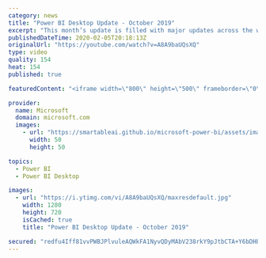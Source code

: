 ```yaml
---
category: news
title: "Power BI Desktop Update - October 2019"
excerpt: "This month’s update is filled with major updates across the whole product. In the data preparation area, we’ve introduced query diagnostics, which allow you to see what queries are being run behind the scenes. On the reporting side, we are taking a huge step forward in terms of real-time reporting, with"
publishedDateTime: 2020-02-05T20:18:13Z
originalUrl: "https://youtube.com/watch?v=A8A9baUQsXQ"
type: video
quality: 154
heat: 154
published: true

featuredContent: "<iframe width=\"800\" height=\"500\" frameborder=\"0\" src=\"https://www.youtube.com/embed/A8A9baUQsXQ\" allow=\"accelerometer; autoplay; encrypted-media; gyroscope; picture-in-picture\" allowfullscreen></iframe>"

provider:
  name: Microsoft
  domain: microsoft.com
  images:
    - url: "https://smartableai.github.io/microsoft-power-bi/assets/images/organizations/microsoft.com-50x50.jpg"
      width: 50
      height: 50

topics:
  - Power BI
  - Power BI Desktop

images:
  - url: "https://i.ytimg.com/vi/A8A9baUQsXQ/maxresdefault.jpg"
    width: 1280
    height: 720
    isCached: true
    title: "Power BI Desktop Update - October 2019"

secured: "redfu4Iff81vvPWBJPlvuleAQWkFA1NyvQDyMAbV238rkY9pJtbCTA+Y6bDHBfoka7P+pUdtY2E8j01fpRblkJzd5zMJJpwsPiZ5y9HMmz33lBgzLcF/9Lpob5KzaSik+HQnVjqwVCZ/xYKv41EmA6ys0L9TePe+mfXP4lfX3ha3oGf3OBJU4ZgbbKi0tTPbk/dlDIWQZek7WSzadurh/BQ5j8/LcuRFZ/7ySCDZw1mJZxlAkCqm3qNIfUruxeiT5yILwgu2ul1/fsXs2NbSfVb3N5Qxw5sLOXj+1/G6nlyAkMBkgDjjRSuXAFo07u1XFbiYbfucJyHRe1SPBWBOylYOomt6ECPhc+eLeXO/uH8ktN2qSQvVJMKGeggWgJR16F1Qw8Jqyxc061cpyyHnzIPCLxDij9eu5Ni5RpGk+cvbwwVphBDX5RnLB0XnmG2c;sQloy17UdFnEhyEWfSCpuw=="
---
```


